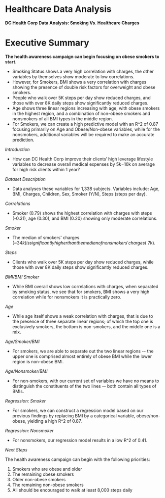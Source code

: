 # Healthcare Data Analysis
**DC Health Corp Data Analysis: Smoking Vs. Healthcare Charges**

# Executive Summary

**The health awareness campaign can begin focusing on obese smokers to start.**

- Smoking Status shows a very high correlation with charges, the other variables by themselves show moderate to low correlations.
- However, for Smokers, BMI shows a very correlation with charges showing the presence of double risk factors for overweight and obese smokers.
- People who walk over 5K steps per day show reduced charges, and those with over 8K daily steps show significantly reduced charges.
- Age shows three linear regions increasing with age, with obese smokers in the highest region, and a combination of non-obese smokers and nonsmokers of all BMI types in the middle region.
- For Smokers, we can create a high predictive model with an R^2 of 0.87 focusing primarily on Age and Obese/Non-obese variables, while for the nonsmokers, additional variables will be required to make an accurate prediction.

*Introduction*

- How can DC Health Corp improve their clients’ high leverage lifestyle variables to decrease overall medical expenses by $5k-$10k on average for high risk clients within 1 year?  

*Dataset Description*

- Data analyses these variables for 1,338 subjects. Variables include: Age, BMI, Charges, Children, Sex, Smoker (Y/N), Steps (steps per day). 

*Correlations*

- Smoker (0.79) shows the highest correlation with charges with steps (-0.31),  age (0.30), and BMI (0.20) showing only moderate correlations.

*Smoker*

- The median of smokers' charges (~$34k) is significantly higher than the median of nonsmokers' charges (~$7k).

*Steps*

- Clients who walk over 5K steps per day show reduced charges, while those with over 8K daily steps show significantly reduced charges.

*BMI/BMI Smoker*

- While BMI overall shows low correlations with charges, when separated by smoking status, we see that for smokers, BMI shows a very high correlation while for nonsmokers it is practically zero.

*Age*

- While age itself shows a weak correlation with charges, that is due to the presence of three separate linear regions; of which the top one is exclusively smokers, the bottom is non-smokers, and the middle one is a mix.

*Age/Smoker/BMI*

- For smokers, we are able to separate out the two linear regions -- the upper one is comprised almost entirely of obese BMI while the lower region is non-obese BMI. 

*Age/Nonsmoker/BMI*

- For non-smokers, with our current set of variables we have no means to distinguish the constituents of the two lines -- both contain all types of BMIs. 

*Regression: Smoker*

- For smokers, we can construct a regression model based on our previous findings by replacing BMI by a categorical variable, obese/non-obese, yielding a high R^2 of 0.87. 
 
*Regression: Nonsmoker*

- For nonsmokers, our regression model results in a low R^2 of 0.41.


*Next Steps*

The health awareness campaign can begin with the following priorities:
1) Smokers who are obese and older
2) The remaining obese smokers
3) Older non-obese smokers 
4) The remaining non-obese smokers
5) All should be encouraged to walk at least 8,000 steps daily

